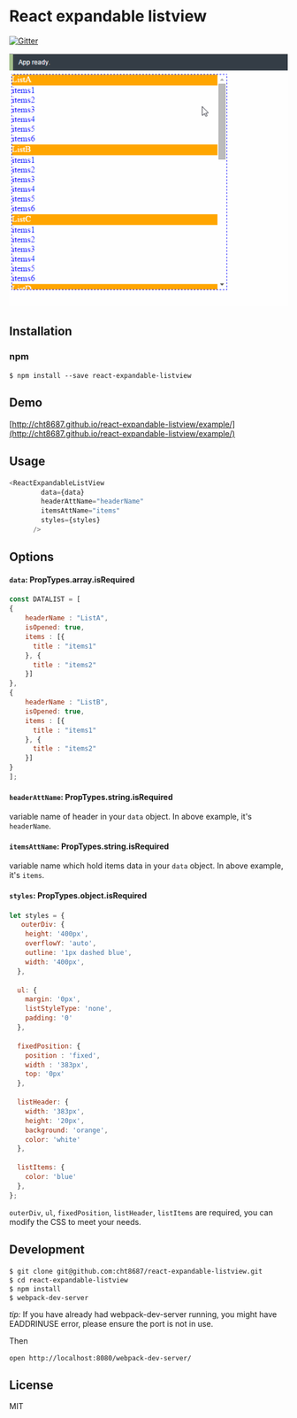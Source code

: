 # React expandable listview
[![Gitter](https://badges.gitter.im/Join%20Chat.svg)](https://gitter.im/cht8687/help)

![React expandable listview](src/example/react-expandable-listview.gif)


## Installation

### npm

```
$ npm install --save react-expandable-listview
```


## Demo

[http://cht8687.github.io/react-expandable-listview/example/](http://cht8687.github.io/react-expandable-listview/example/)


## Usage

```js
<ReactExpandableListView 
        data={data} 
        headerAttName="headerName"
        itemsAttName="items" 
        styles={styles}
      />
```

## Options

#### `data`: PropTypes.array.isRequired

```js
const DATALIST = [
{
 	headerName : "ListA",
 	isOpened: true,
    items : [{
      title : "items1"
    }, {
      title : "items2"
    }]
},
{
 	headerName : "ListB",
 	isOpened: true,
    items : [{
      title : "items1"
    }, {
      title : "items2"
    }]
}
];
```

#### `headerAttName`: PropTypes.string.isRequired

variable name of header in your `data` object.
In above example, it's `headerName`.

#### `itemsAttName`: PropTypes.string.isRequired

variable name which hold items data in your `data` object.
In above example, it's `items`.

#### `styles`: PropTypes.object.isRequired

```js
let styles = {
   outerDiv: {
    height: '400px',
    overflowY: 'auto',
    outline: '1px dashed blue',
    width: '400px',
  },

  ul: {
    margin: '0px',
    listStyleType: 'none',
    padding: '0'
  },

  fixedPosition: {
    position : 'fixed',
    width : '383px',
    top: '0px'
  },

  listHeader: {
    width: '383px',
    height: '20px',
    background: 'orange',
    color: 'white'
  },

  listItems: {
    color: 'blue'
  },
};
```

`outerDiv`, `ul`, `fixedPosition`, `listHeader`, `listItems` are required, you can modify the CSS to meet your needs.


## Development

```
$ git clone git@github.com:cht8687/react-expandable-listview.git
$ cd react-expandable-listview
$ npm install
$ webpack-dev-server
```

*tip:* If you have already had webpack-dev-server running, you might have EADDRINUSE error, please ensure the port is not in use.

Then

```
open http://localhost:8080/webpack-dev-server/
```

## License

MIT
